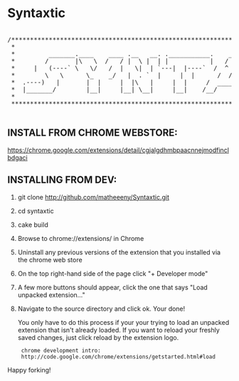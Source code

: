 Syntaxtic
=========

<pre>

/*****************************************************************************************************************
 *
 *		   _______.____    ____ .__   __. .___________.    ___      ___   ___ .___________. __    ______     __
 *		  /       |\   \  /   / |  \ |  | |           |   /   \     \  \ /  / |           ||  |  /      |   |  |
 *	   |   (----` \   \/   /  |   \|  | `---|  |----`  /  ^  \     \  V  /  `---|  |----`|  | |  ,----'   |  |
 *		  \   \      \_    _/   |  . `  |     |  |      /  /_\  \     >   <       |  |     |  | |  |        |  |
 *	.----)   |       |  |     |  |\   |     |  |     /  _____  \   /  .  \      |  |     |  | |  `----.   |__|
 *	|_______/        |__|     |__| \__|     |__|    /__/     \__\ /__/ \__\     |__|     |__|  \______|   (__)
 *
 ****************************************************************************************************************/

</pre>


INSTALL FROM CHROME WEBSTORE:
----------------------------
  https://chrome.google.com/extensions/detail/cgjalgdhmbpaacnnejmodfinclbdgaci

INSTALLING FROM DEV:
--------------------

1. git clone http://github.com/matheeeny/Syntaxtic.git
2. cd syntaxtic
3. cake build

1. Browse to chrome://extensions/ in Chrome
2. Uninstall any previous versions of the extension that you installed via the chrome web store
3. On the top right-hand side of the page click "+ Developer mode"
4. A few more buttons should appear, click the one that says "Load unpacked extension..."
5. Navigate to the source directory and click ok.  Your done!

	You only have to do this process if your your trying to load an unpacked extension that isn't already loaded.
	If you want to reload your freshly saved changes, just click reload by the extension logo.

        chrome development intro:
        http://code.google.com/chrome/extensions/getstarted.html#load

Happy forking!
